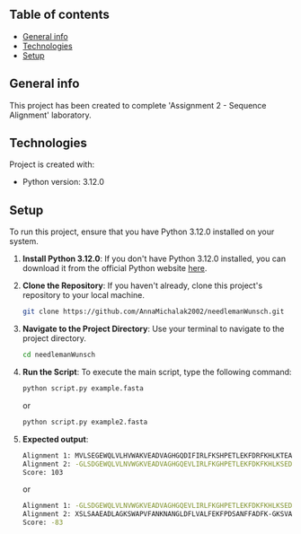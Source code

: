 ## Table of contents
* [General info](#general-info)
* [Technologies](#technologies)
* [Setup](#setup)

## General info
This project has been created to complete 'Assignment 2 - Sequence Alignment' laboratory.
	
## Technologies
Project is created with:
* Python version: 3.12.0
	
## Setup
To run this project, ensure that you have Python 3.12.0 installed on your system.

1. **Install Python 3.12.0**: If you don't have Python 3.12.0 installed, you can download it from the official Python website [here](https://www.python.org/downloads/release/python-3120/).

2. **Clone the Repository**: If you haven't already, clone this project's repository to your local machine.

    ```bash
    git clone https://github.com/AnnaMichalak2002/needlemanWunsch.git
    ```

3. **Navigate to the Project Directory**: Use your terminal to navigate to the project directory.

    ```bash
    cd needlemanWunsch
    ```

4. **Run the Script**: To execute the main script, type the following command:

    ```bash
    python script.py example.fasta
    ```
    or
    ```bash
    python script.py example2.fasta
    ```

5. **Expected output**:

    ```bash
	Alignment 1: MVLSEGEWQLVLHVWAKVEADVAGHGQDIFIRLFKSHPETLEKFDRFKHLKTEAEMKASEDLKKQGVTVLTALGAILKKKGHHEAELKPLAQSHATKHKIPIKYLEFISEAIIHVLHSRHPGDFGADAQGAMNKALELFRKDIAAKYKELGYQG
	Alignment 2: -GLSDGEWQLVLNVWGKVEADVAGHGQEVLIRLFKGHPETLEKFDKFKHLKSEDEMKASEDLKKVGNTILTALGGILKKKGHHEAELTPLAQSHATKHKIPVKYLEFISEAIIQVLQSKHPGDFGADAQGAMSKALELFRNDMAAKYKELGFQG
	Score: 103
    ```
    or

    ```bash
	Alignment 1: -GLSDGEWQLVLNVWGKVEADVAGHGQEVLIRLFKGHPETLEKFDKFKHLKSEDEMKASEDLKKVGNTILTAL---GGILKKKGHHEAELTPLAQSHATKHKIPVKYLEFISEAIIQVLQSKHPGDFGADAQGAMSKALELFRNDMAAKYKELGFQG
	Alignment 2: XSLSAAEADLAGKSWAPVFANKNANGLDFLVALFEKFPDSANFFADFK-GKSVADIKASPKLRDVSSRIFTRLNEFVNNAANAGKMSAMLSQFAKEHVGFGVGSAQFENVRSMFPGFV-ASVAAPPAGADA--AWTK---LFGLIIDA-LKAAG--A
	Score: -83
    ```

